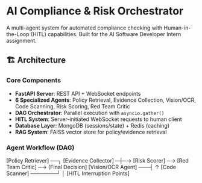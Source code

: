 # AI Compliance & Risk Orchestrator

A multi-agent system for automated compliance checking with Human-in-the-Loop (HITL) capabilities. Built for the AI Software Developer Intern assignment.

## 🏗️ Architecture

### Core Components
- **FastAPI Server**: REST API + WebSocket endpoints
- **6 Specialized Agents**: Policy Retrieval, Evidence Collection, Vision/OCR, Code Scanning, Risk Scoring, Red Team Critic
- **DAG Orchestrator**: Parallel execution with `asyncio.gather()`
- **HITL System**: Server-initiated WebSocket requests to human client
- **Database Layer**: MongoDB (sessions/state) + Redis (caching)
- **RAG System**: FAISS vector store for policy/evidence retrieval

### Agent Workflow (DAG)
[Policy Retriever] ──┐
[Evidence Collector] ─┼─→ [Risk Scorer] ─→ [Red Team Critic] ─→ [Final Decision]
[Vision/OCR Agent] ───┤ ↑
[Code Scanner] ───────┘ │
[HITL Interruption Points]
